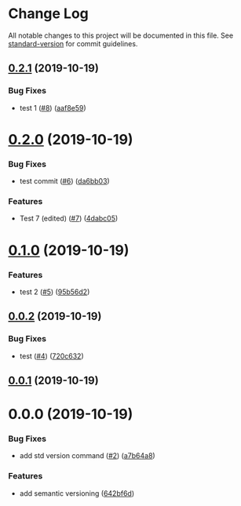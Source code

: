# Change Log

All notable changes to this project will be documented in this file. See [standard-version](https://github.com/conventional-changelog/standard-version) for commit guidelines.

<a name="0.2.1"></a>
## [0.2.1](https://github.com/droshev/semver-test/compare/v0.2.0...v0.2.1) (2019-10-19)


### Bug Fixes

* test 1 ([#8](https://github.com/droshev/semver-test/issues/8)) ([aaf8e59](https://github.com/droshev/semver-test/commit/aaf8e59))



<a name="0.2.0"></a>
# [0.2.0](https://github.com/droshev/semver-test/compare/v0.1.0...v0.2.0) (2019-10-19)


### Bug Fixes

* test commit ([#6](https://github.com/droshev/semver-test/issues/6)) ([da6bb03](https://github.com/droshev/semver-test/commit/da6bb03))


### Features

* Test 7 (edited) ([#7](https://github.com/droshev/semver-test/issues/7)) ([4dabc05](https://github.com/droshev/semver-test/commit/4dabc05))



<a name="0.1.0"></a>
# [0.1.0](https://github.com/droshev/semver-test/compare/v0.0.2...v0.1.0) (2019-10-19)


### Features

* test 2 ([#5](https://github.com/droshev/semver-test/issues/5)) ([95b56d2](https://github.com/droshev/semver-test/commit/95b56d2))



<a name="0.0.2"></a>
## [0.0.2](https://github.com/droshev/semver-test/compare/v0.0.0...v0.0.2) (2019-10-19)


### Bug Fixes

* test ([#4](https://github.com/droshev/semver-test/issues/4)) ([720c632](https://github.com/droshev/semver-test/commit/720c632))



<a name="0.0.1"></a>
## [0.0.1](https://github.com/droshev/semver-test/compare/v0.0.0...v0.0.1) (2019-10-19)



<a name="0.0.0"></a>
# 0.0.0 (2019-10-19)


### Bug Fixes

* add std version command ([#2](https://github.com/droshev/semver-test/issues/2)) ([a7b64a8](https://github.com/droshev/semver-test/commit/a7b64a8))


### Features

* add semantic versioning ([642bf6d](https://github.com/droshev/semver-test/commit/642bf6d))
